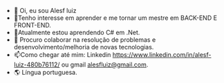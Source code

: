 * 👋 Oi, eu sou Alesf luiz
* 👀Tenho interesse em aprender e me tornar um mestre em BACK-END E FRONT-END.
* 🌱Atualmente estou aprendendo C# em .Net.
* 💞️ Procuro colaborar na resolução de problemas e desenvolvimento/melhoria de novas tecnologias.
* 📫Como chegar até mim: Linkedin https://www.linkedin.com/in/alesf-luiz-480b76112/ ou gmail alesfluiz@gmail.com.
* 🌎 Língua portuguesa.
